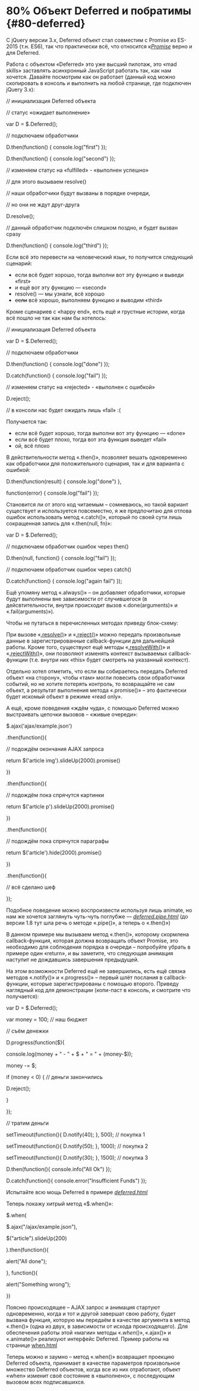 # 80% Объект Deferred и побратимы {#80-deferred}

С jQuery версии 3.x, Deferred объект стал совместим с Promise из ES-2015 (т.н. ES6), так что практически всё, что относится к[_Promise_](https://learn.javascript.ru/promise) верно и для Deferred.

Работа с объектом «Deferred» это уже высший пилотаж, это «mad skills» заставлять асинхронный JavaScript работать так, как нам хочется. Давайте посмотрим как он работает (данный код можно скопировать в консоль и выполнить на любой странице, где подключен jQuery 3.x):

// инициализация Deferred объекта

// статус «ожидает выполнение»

var D = $.Deferred();

// подключаем обработчики

D.then(function() { console.log(&quot;first&quot;) });

D.then(function() { console.log(&quot;second&quot;) });

// изменяем статус на «fulfilled» - «выполнен успешно»

// для этого вызываем resolve()

// наши обработчики будут вызваны в порядке очереди,

// но они не ждут друг-друга

D.resolve();

// данный обработчик подключён слишком поздно, и будет вызван сразу

D.then(function() { console.log(&quot;third&quot;) });

Если всё это перевести на человеческий язык, то получится следующий сценарий:

*   если всё будет хорошо, тогда выполни вот эту функцию и выведи «first»
*   и ещё вот эту функцию — «second»
*   resolve() — мы узнали, всё хорошо
*   ~~если~~ всё хорошо, выполняем функцию и выводим «third»

Кроме сценариев с «happy end», есть ещё и грустные истории, когда всё пошло не так как нам бы хотелось:

// инициализация Deferred объекта

var D = $.Deferred();

// подключаем обработчики

D.then(function() { console.log(&quot;done&quot;) });

D.catch(function() { console.log(&quot;fail&quot;) });

// изменяем статус на «rejected» - «выполнен с ошибкой»

D.reject();

// в консоли нас будет ожидать лишь «fail» :(

Получается так:

*   если всё будет хорошо, тогда выполни вот эту функцию — «done»
*   если всё будет плохо, тогда вот эта функция выведет «fail»
*   ой, всё плохо

В действительности метод «.then()», позволяет вешать одновременно как обработчики для положительного сценария, так и для варианта с ошибкой:

D.then(function(result) { console.log(&quot;done&quot;) },

function(error) { console.log(&quot;fail&quot;) });

Становится ли от этого код читаемым – сомневаюсь, но такой вариант существует и используется повсеместно, я же предпочитаю для отлова ошибок использовать метод «.catch()», который по своей сути лишь сокращенная запись для «.then(null, fn)»:

var D = $.Deferred();

// подключаем обработчик ошибок через then()

D.then(null, function() { console.log(&quot;fail&quot;) });

// подключаем обработчик ошибок через catch()

D.catch(function() { console.log(&quot;again fail&quot;) });

Ещё упомяну метод «.always()» – он добавляет обработчики, которые будут выполнены вне зависимости от случившегося (в дейсвтительности, внутри происходит вызов «.done(arguments)» и «.fail(arguments)»).

Чтобы не путаться в перечисленных методах приведу блок-схему:

При вызове «[.resolve()](http://api.jquery.com/deferred.resolve/)» и «[.reject()](http://api.jquery.com/deferred.reject/)» можно передать произвольные данные в зарегистрированные callback-функции для дальнейшей работы. Кроме того, существуют ещё методы «[.resolveWith()](http://api.jquery.com/deferred.resolveWith/)» и «[.rejectWith()](http://api.jquery.com/deferred.rejectWith/)», они позволяют изменять контекст вызываемых callback-функции (т.е. внутри них «this» будет смотреть на указанный контекст).

Отдельно хотел отметить, что если вы собираетесь передать Deferred объект «на сторону», чтобы «там» могли повесить свои обработчики событий, но не хотите потерять контроль, то возвращайте не сам объект, а результат выполнения метода «.promise()» – это фактически будет искомый объект в режиме «read only».

А ещё, кроме поведения «ждём чуда», с помощью Deferred можно выстраивать цепочки вызовов – «живые очереди»:

$.ajax(&#039;ajax/example.json&#039;)

.then(function(){

// подождём окончания AJAX запроса

return $(&#039;article img&#039;).slideUp(2000).promise()

})

.then(function(){

// подождём пока спрячутся картинки

return $(&#039;article p&#039;).slideUp(2000).promise()

})

.then(function(){

// подождём пока спрячутся параграфы

return $(&#039;article&#039;).hide(2000).promise()

})

.then(function(){

// всё сделано шеф

});

Подобное поведение можно воспроизвести используя лишь animate, но нам же хочется заглянуть чуть-чуть поглубже — [_deferred.pipe.html_](http://anton.shevchuk.name/book/code/deferred.pipe.html) (до версии 1.8 тут шла речь о методе «.pipe()», а теперь о «.then()»)

В данном примере мы вызываем метод «.then()», которому скормлена callback-функция, которая должна возвращать объект Promise, это необходимо для соблюдения порядка в очереди – попробуйте убрать в примере один «return», и вы заметите, что следующая анимация наступит не дождавшись завершения предыдущей.

На этом возможности Deferred ещё не завершились, есть ещё связка методов «.notify()» и «.progress()» – первый шлёт послания в callback-функции, которые зарегистрированы с помощью второго. Приведу наглядный код для демонстрации (копи-паст в консоль, и смотрите что получается):

var D = $.Deferred();

var money = 100; // наш бюджет

// съём денежки

D.progress(function($){

console.log(money + &quot; - &quot; + $ + &quot; = &quot; + (money-$));

money -= $;

if (money &lt; 0) { // деньги закончились

D.reject();

}

});

// тратим деньги

setTimeout(function(){ D.notify(40); }, 500); // покупка 1

setTimeout(function(){ D.notify(50); }, 1000); // покупка 2

setTimeout(function(){ D.notify(30); }, 1500); // покупка 3

D.then(function(){ console.info(&quot;All Ok&quot;) });

D.catch(function(){ console.error(&quot;Insufficient Funds&quot;) });

Испытайте всю мощь Deferred в примере [_deferred.html_](http://anton.shevchuk.name/book/code/deferred.html)

Теперь покажу хитрый метод «$.when()»:

$.when(

$.ajax(&quot;/ajax/example.json&quot;),

$(&quot;article&quot;).slideUp(200)

).then(function(){

alert(&quot;All done&quot;);

}, function(){

alert(&quot;Something wrong&quot;);

})

Поясню происходящее – AJAX запрос и анимация стартуют одновременно, когда и тот и другой завершат свою работу, будет вызвана функция, которую мы передаём в качестве аргумента в метод «.then()» (одна из двух, в зависимости от исхода происходящего). Для обеспечения работы этой «магии» методы «$.when()», «$.ajax()» и «.animate()» реализуют интерфейс Deferred. Пример работы на странице [when.html](http://anton.shevchuk.name/book/code/when.html)

Теперь можно и заумно – метод «.when()» возвращает проекцию Deferred объекта, принимает в качестве параметров произвольное множество Deferred объектов, когда все из них отработают, объект «when» изменит своё состояние в «выполнено», с последующим вызовом всех подписавшихся.
